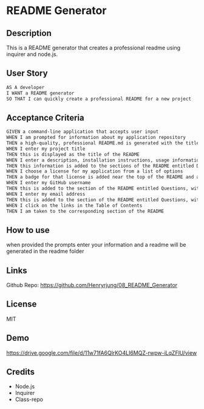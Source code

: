 # README Generator 

## Description 
This is a README generator that creates a professional readme using inquirer and node.js.

## User Story

```md
AS A developer
I WANT a README generator
SO THAT I can quickly create a professional README for a new project
```

## Acceptance Criteria

```md
GIVEN a command-line application that accepts user input
WHEN I am prompted for information about my application repository
THEN a high-quality, professional README.md is generated with the title of my project and sections entitled Description, Table of Contents, Installation, Usage, License, Contributing, Tests, and Questions
WHEN I enter my project title
THEN this is displayed as the title of the README
WHEN I enter a description, installation instructions, usage information, contribution guidelines, and test instructions
THEN this information is added to the sections of the README entitled Description, Installation, Usage, Contributing, and Tests
WHEN I choose a license for my application from a list of options
THEN a badge for that license is added near the top of the README and a notice is added to the section of the README entitled License that explains which license the application is covered under
WHEN I enter my GitHub username
THEN this is added to the section of the README entitled Questions, with a link to my GitHub profile
WHEN I enter my email address
THEN this is added to the section of the README entitled Questions, with instructions on how to reach me with additional questions
WHEN I click on the links in the Table of Contents
THEN I am taken to the corresponding section of the README
```

## How to use

when provided the prompts enter your information and a readme will be generated in the readme folder
## Links 

Github Repo: https://github.com/Henryrjung/08_README_Generator

## License

MIT

## Demo

https://drive.google.com/file/d/11w71fA6QlrKO4LI6MQZ-rwpw-iLqZFlU/view

## Credits

* Node.js
* Inquirer
* Class-repo
